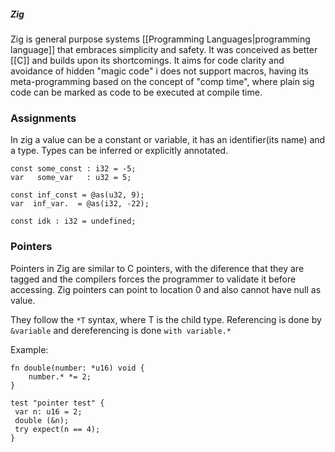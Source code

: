 ##### Zig
Zig is general purpose systems [[Programming Languages|programming language]] that embraces simplicity and safety. It was conceived as better [[C]] and builds upon its shortcomings. It aims for code clarity and avoidance of hidden "magic code" i does not support macros, having its meta-programming based on the concept of "comp time", where plain sig code can be marked as code to be executed at compile time. 


### Assignments
In zig a value can be a constant or variable, it has an identifier(its name) and a type. Types can be inferred or explicitly annotated.

```zig title="values.zig"
const some_const : i32 = -5;
var   some_var   : u32 = 5;

const inf_const = @as(u32, 9);
var  inf_var.  = @as(i32, -22);

const idk : i32 = undefined;
```

### Pointers
Pointers in Zig are similar to C pointers, with the diference that they are tagged and the compilers forces the programmer to validate it before accessing. Zig pointers can point to location 0 and also cannot have null as value.

They follow the `*T` syntax, where T is the child type. Referencing is done by `&variable` and dereferencing is done `with variable.*`

Example:
```zig fold title=pointers.zig
fn double(number: *u16) void {
    number.* *= 2;
}

test "pointer test" {
 var n: u16 = 2;
 double (&n);
 try expect(n == 4);
}
```
